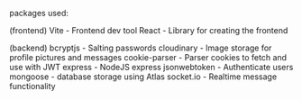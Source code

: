 packages used:

(frontend)
Vite - Frontend dev tool
React - Library for creating the frontend

(backend)
bcryptjs - Salting passwords
cloudinary - Image storage for profile pictures and messages
cookie-parser - Parser cookies to fetch and use with JWT
express - NodeJS express
jsonwebtoken - Authenticate users
mongoose - database storage using Atlas
socket.io - Realtime message functionality